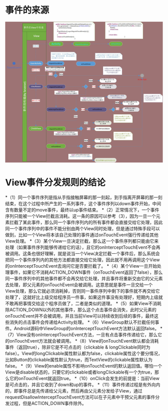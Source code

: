 # 事件的来源

![view](../../img/view_event.jpg)
# View事件分发规则的结论

*（1）同一个事件序列是指从手指接触屏幕的那一刻起，到手指离开屏幕的那一刻结束，在这个过程中所产生的一系列事件，这个事件序列以down事件开始，中间含有数量不定的move事件，最终以up事件结束。
*（2）正常情况下，一个事件序列只能被一个View拦截且消耗。这一条的原因可以参考（3），因为一旦一个元素拦截了某此事件，那么同一个事件序列内的所有事件都会直接交给它处理，因此同一个事件序列中的事件不能分别由两个View同时处理，但是通过特殊手段可以做到，比如一个View将本该自己处理的事件通过onTouchEvent强行传递给其他View处理。
*（3）某个View一旦决定拦截，那么这一个事件序列都只能由它来处理（如果事件序列能够传递给它的话），且它的onInterceptTouchEvent不会再被调用。这条也很好理解，就是说当一个View决定拦截一个事件后，那么系统会把同一个事件序列内的其他方法都直接交给它处理，因此就不用再调用这个View的onInterceptTouchEvent去询问它是否要拦截了。
*（4）某个View一旦开始处理事件，如果它不消耗ACTION_DOWN事件（onTouchEvent返回了false），那么同一事件序列中的其他事件都不会再交给它处理，并且事件将重新交由它的父元素去处理，即父元素的onTouchEvent会被调用。这意思就是事件一旦交给一个View处理，那么它就必须消耗掉，否则同一事件序列中剩下的事件就不再交给它处理了，这就好比上级交给程序员一件事，如果这件事没有处理好，短期内上级就不敢再把事情交给这个程序员做了，二者是类似的道理。
*（5）如果View不消耗除ACTION_DOWN以外的其他事件，那么这个点击事件会消失，此时父元素的onTouchEvent并不会被调用，并且当前View可以持续收到后续的事件，最终这些消失的点击事件会传递给Activity处理。
*（6）ViewGroup默认不拦截任何事件。Android源码中ViewGroup的onInterceptTouchEvent方法默认返回false。
*（7）View没有onInterceptTouchEvent方法，一旦有点击事件传递给它，那么它的onTouchEvent方法就会被调用。
*（8）View的onTouchEvent默认都会消耗事件（返回true），除非它是不可点击的（clickable & longClickable同时为false）。View的longClickable属性默认都为false，clickable属性这个要分情况，比如Button的clickable属性默认为true，而TextView的clickable属性默认为false。
*（9）View的enable属性不影响onTouchEvent的默认返回值。哪怕一个View是disable状态的，只要它的clickable或者longClickable有一个为true，那么它的onTouchEvent就返回true。
*（10）onClick会发生的前提是：当前View是可点击的，并且它收到了down和up的事件。
*（11）事件传递过程是有外向内的，即事件总是先传递给父元素，然后再由父元素分发给子View，通过requestDisallowInterceptTouchEvent方法可以在子元素中干预父元素的事件分发过程，但是ACTION_DOWN事件除外。
